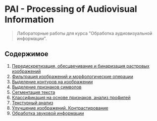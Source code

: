 # PAI - Processing of Audiovisual Information

> Лабораторные работы для курса "Обработка аудиовизуальной информации".

## Содержимое

1. <a href="./Lab1/README.md">Передискретизация, обесцвечивание и бинаризация растровых изображений</a>
2. <a href="./Lab2/README.md">Фильтрация изображений и морфологические операции</a>
3. <a href="./Lab3/README.md">Выделение контуров на изображении</a>
4. <a href="./Lab4/README.md">Выделение признаков символов</a>
5. <a href="./Lab5/README.md">Сегментация текста</a>
6. <a href="./Lab6/README.md">Классификация на основе признаков, анализ профилей</a>
7. <a href="./Lab7/README.md">Текстурный анализ</a>
8. <a href="./Lab8/README.md">Улучшение изображений. Контрастирование</a>
9. <a href="./Lab9/README.md">Обработка звуковой информации</a>
